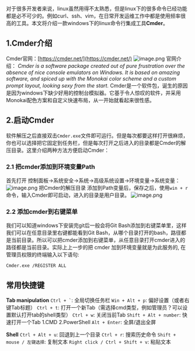 对于很多开发者来说，linux虽然用得不太熟悉，但是linux下的很多命令已经功能都是必不可少的。例如curl、ssh、vim，在日常开发运维工作中都是使用频率很高的工具。本文将介绍一款windows下的linux命令行集成工具**Cmder**。

## 1.Cmder介绍
Cmder官网：[https://cmder.net/](https://cmder.net/)
![image.png](0)
官网介绍：
*Cmder is a software package created out of pure frustration over the absence of nice console emulators on Windows. It is based on amazing software, and spiced up with the Monokai color scheme and a custom prompt layout, looking sexy from the start.*
Cmder是一个软件包，诞生的原因是因为windows下缺少好用的控制台模拟器。它基于令人惊叹的软件，并采用Monokai配色方案和自定义快速布局，从一开始就看起来很性感。

## 2.启动Cmder
软件解压之后直接双击`Cmder.exe`文件即可运行。但是每次都要这样打开很麻烦，你也可以选择把它固定到任务栏，但是每次打开之后进入的目录都是Cmder的解压目录。这里介绍两种方法方便启动Cmder：

### 2.1 把cmder添加到环境变量Path
首先打开 控制面板->系统安全->系统->高级系统设置->环境变量->系统变量：
![image.png](1)
把Cmder的解压目录 添加到Path变量后，保存之后，使用`win + r`命令，输入Cmder即可启动，进入的目录是用户目录。
![image.png](2)

### 2.2 添加cmder到右键菜单
我们可以知道windows下安装完git后一般会将Git Bash添加到右键菜单里，这样我们可以在任意目录里右键都能看到Git Bash，从哪个目录打开的bash，路径都是当前目录。所以可以把cmder添加到右键菜单，从任意目录打开cmder进入的路径都是当前目录。实际上上一步的把 cmder 加到环境变量就是为此服务的, 在管理员权限的终端输入以下语句:
``` 
Cmder.exe /REGISTER ALL
```



## 常用快捷键

**Tab manipulation**
`` Ctrl + ` ``: 全局切换任务栏
`Win + Alt + p`: 偏好设置（或者右键Tab标题）
`Ctrl + t`: 打开一个新Tab（需选择cmd类型，例如管理员？可以设置默认打开tab的shell类型）
`Ctrl + w`: 关闭当前Tab
`Shift + Alt + number`: 快速打开一个Tab
	1.CMD
	2.PowerShell
`Alt + Enter`: 全屏/退出全屏

**Shell**
`Ctrl + Alt + u`: 回退到上一个目录
`Ctrl + r`: 搜索历史命令
`Shift + mouse / 左键选择`: 复制文本
`Right click / Ctrl + Shift + v`: 粘贴文本
